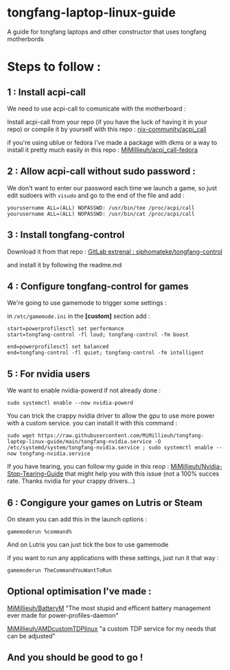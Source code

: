 # tongfang-laptop-linux-guide
A guide for tongfang laptops and other constructor that uses tongfang motherbords

# Steps to follow :

## 1 : Install acpi-call

We need to use acpi-call to comunicate with the motherboard : 

Install acpi-call from your repo (if you have the luck of having it in your repo) or compile it by yourself with this repo : [nix-community/acpi_call](https://github.com/nix-community/acpi_call)

if you're using ublue or fedora I've made a package with dkms or a way to install it pretty much easily in this repo : [MiMillieuh/acpi_call-fedora](https://github.com/MiMillieuh/acpi_call-fedora)

## 2 : Allow acpi-call without sudo password :

We don't want to enter our password each time we launch a game, so just edit sudoers with `visudo` and go to the end of the file and add : 

```
yourusername ALL=(ALL) NOPASSWD: /usr/bin/tee /proc/acpi/call
yourusername ALL=(ALL) NOPASSWD: /usr/bin/cat /proc/acpi/call
```

## 3 : Install tongfang-control

Download it from that repo : [GitLab extrenal : siphomateke/tongfang-control](https://gitlab.com/siphomateke/tongfang-control)

and install it by following the readme.md


## 4 : Configure tongfang-control for games

We're going to use gamemode to trigger some settings :

in `/etc/gamemode.ini` in the **[custom]** section add :

```
start=powerprofilesctl set performance
start=tongfang-control -fl loud; tongfang-control -fm boost

end=powerprofilesctl set balanced
end=tongfang-control -fl quiet; tongfang-control -fm intelligent
```

## 5 : For nvidia users

We want to enable nvidia-powerd if not already done : 

```
sudo systemctl enable --now nvidia-powerd
```

You can trick the crappy nvidia driver to allow the gpu to use more power with a custom service. you can install it with this command : 

```
sudo wget https://raw.githubusercontent.com/MiMillieuh/tongfang-laptop-linux-guide/main/tongfang-nvidia.service -O /etc/systemd/system/tongfang-nvidia.service ; sudo systemctl enable --now tongfang-nvidia.service
```

If you have tearing, you can follow my guide in this reop : [MiMillieuh/Nvidia-Stop-Tearing-Guide](https://github.com/MiMillieuh/Nvidia-Stop-Tearing-Guide) that might help you with this issue (not a 100% succes rate. Thanks nvidia for your crappy drivers...)

## 6 : Congigure your games on Lutris or Steam

On steam you can add this in the launch options :

```
gamemoderun %command%
```

And on Lutris you can just tick the box to use gamemode

if you want to run any applications with these settings, just run it that way :

```
gamemoderun TheCommandYouWantToRun
```

## Optional optimisation I've made :

[MiMillieuh/BatteryM](https://github.com/MiMillieuh/BatteryM) "The most stupid and efficent battery management ever made for power-profiles-daemon"

[MiMillieuh/AMDcustomTDPlinux](https://github.com/MiMillieuh/AMDcustomTDPlinux) "a custom TDP service for my needs that can be adjusted"

## And you should be good to go !
